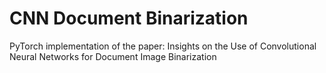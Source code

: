 # CNN Document Binarization
PyTorch implementation of the paper: Insights on the Use of Convolutional Neural Networks for Document Image Binarization
